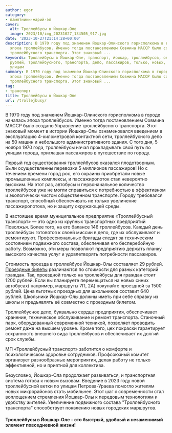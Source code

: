 ```yaml
---
author: egor
category:
- памятники-марий-эл
cover:
  alt: Троллейбусы в Йошкар-Оле
  image: 2023/10/img_20231027_134505_917.jpg
date: '2023-10-27T21:14:28+00:00'
description: В 1970 году под знаменем Йошкар-Олинского горисполкома в городе началась
  эпоха троллейбусов. Именно тогда постановлением Совмина МАССР было создано Управление
  троллейбусного транспорта. Этот знаковый ...
keywords: Троллейбусы в Йошкар-Оле, транспорт, йошкар, троллейбусов, олы, троллейбусы,
  рублей, троллейбусного, транспорта, депо, пассажиров, только, новых, 1970, году,
  улицам
summary: В 1970 году под знаменем Йошкар-Олинского горисполкома в городе началась
  эпоха троллейбусов. Именно тогда постановлением Совмина МАССР было создано Управление
  троллейбусного транспорта. Этот знаковый ...
tag:
- транспорт
title: Троллейбусы в Йошкар-Оле
url: /trollejbusy/
---
```


В 1970 году под знаменем Йошкар-Олинского горисполкома в городе началась эпоха троллейбусов. Именно тогда постановлением Совмина МАССР было создано Управление троллейбусного транспорта. Этот знаковый момент в истории Йошкар-Олы ознаменовался введением в эксплуатацию 4-километровой контактной сети, троллейбусного депо на 50 машин и небольшого административного здания. С того дня, 5 ноября 1970 года, троллейбусы начал прокладывать свой путь по улицам города, приглашая пассажиров в путешествие по городу.

Первый год существования троллейбусов оказался плодотворным. Были осуществленны перевозки 5 миллионов пассажиров! Но с течением времени город рос, его окраины приобретали новые промышленные комплексы, и пассажиропоток стал невероятно высоким. На этот раз, автобусы и первоначальное количество троллейбусов уже не могли справиться с потребностью в эффективном и экологически чистом общественном транспорте. Городу требовался транспорт, способный обеспечивать не только увеличение пассажиропотока, но и защиту окружающей среды.

В настоящее время муниципальное предприятие «Троллейбусный транспорт» — это одно из крупных транспортных предприятий Поволжья. Более того, на его балансе 146 троллейбусов. Каждый день троллейбусы готовятся к своей миссии в депо, где их обслуживают и ремонтируют. Профессиональные бригады следят за техническим состоянием подвижного состава, обеспечивая его бесперебойную работу. Возможно, эти меры позволяют предприятию держать планку высокого качества услуг и удовлетворять потребности пассажиров.

Стоимость проезда в троллейбусе Йошкар-Олы составляет 29 рублей. [Проездные билеты](/proezdnoj-na-trollejbus/) различаются по стоимости для разных категорий граждан. Так, проездной только на троллейбусы для граждан стоит 1200 рублей. Если вы планируете перемещаться на новых синих автобусах( например, маршруты 7П, 2А) покупайте проездной за 1500 рублей. Цена льготных проездных для школьников составит 640 рублей. Школьники Йошкар-Олы должны иметь при себе справку из школы и предъявлять её совместно с проездным билетом.

Троллейбусное депо, буквально сердце предприятия, обеспечивает хранение, техническое обслуживание и ремонт транспорта. Станочный парк, оборудованный современной техникой, позволяет проводить ремонт даже на высшем уровне. Кроме того, цех покраски гарантирует сохранность внешнего вида троллейбусов и обеспечивает их долгий срок службы.

МП «Троллейбусный транспорт» заботится о комфорте и психологическом здоровье сотрудников. Профсоюзный комитет организует разнообразные мероприятия, делая работу не только эффективной, но и приятной для коллектива.

Безусловно, Йошкар-Ола продолжает развиваться, и транспортная система готова к новым вызовам. Введение в 2023 году новой троллейбусной ветки по улицам Петрова-Ураева помогло жителям новых микрорайонов стать мобильнее. Этот шаг к современности стал воплощением стремления Йошкар-Олы к передовым технологиям и удобству жителей. Увеличение подвижного состава "Троллейбусного транспорта" способствует появлению новых городских маршрутов.

#### Троллейбусы в Йошкар-Оле – это быстрый, удобный и незаменимый элемент повседневной жизни!